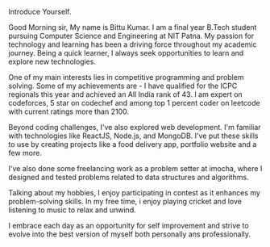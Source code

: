 Introduce Yourself.

Good Morning sir,
My name is Bittu Kumar. I am a final year B.Tech student pursuing Computer Science and Engineering at NIT Patna. My passion for technology and learning has been a driving force throughout my academic journey. Being a quick learner, I always seek opportunities to learn and explore new technologies.

One of my main interests lies in competitive programming and problem solving. Some of my achievements are - I have qualified for the ICPC regionals this year and achieved an All India rank of 43. I am expert on codeforces, 5 star on codechef and among top 1 percent coder on leetcode with current ratings more than 2100.

Beyond coding challenges, I've also explored web development. I'm familiar with technologies like ReactJS, Node.js, and MongoDB. I've put these skills to use by creating projects like a food delivery app, portfolio website and a few more. 

I've also done some freelancing work as a problem setter at imocha, where I designed and tested problems related to data structures and algorithms.

Talking about my hobbies, I enjoy participating in contest as it enhances my problem-solving skills. In my free time, i enjoy playing cricket and love listening to music to relax and unwind.

I embrace each day as an opportunity for self improvement and strive to evolve into the best version of myself both personally ans professionally.